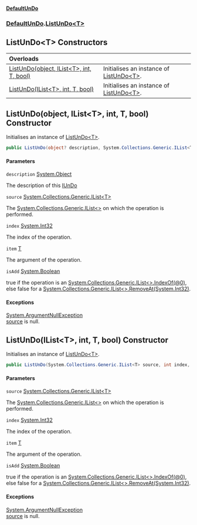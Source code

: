 #### [DefaultUnDo](../../index.md 'index')
### [DefaultUnDo](../../index.md#DefaultUnDo 'DefaultUnDo').[ListUnDo&lt;T&gt;](index.md 'DefaultUnDo\.ListUnDo\<T\>')

## ListUnDo\<T\> Constructors

| Overloads | |
| :--- | :--- |
| [ListUnDo\(object, IList&lt;T&gt;, int, T, bool\)](ListUnDo_T_.md#DefaultUnDo.ListUnDo_T_.ListUnDo(object,System.Collections.Generic.IList_T_,int,T,bool) 'DefaultUnDo\.ListUnDo\<T\>\.ListUnDo\(object, System\.Collections\.Generic\.IList\<T\>, int, T, bool\)') | Initialises an instance of [ListUnDo&lt;T&gt;](index.md 'DefaultUnDo\.ListUnDo\<T\>')\. |
| [ListUnDo\(IList&lt;T&gt;, int, T, bool\)](ListUnDo_T_.md#DefaultUnDo.ListUnDo_T_.ListUnDo(System.Collections.Generic.IList_T_,int,T,bool) 'DefaultUnDo\.ListUnDo\<T\>\.ListUnDo\(System\.Collections\.Generic\.IList\<T\>, int, T, bool\)') | Initialises an instance of [ListUnDo&lt;T&gt;](index.md 'DefaultUnDo\.ListUnDo\<T\>')\. |

<a name='DefaultUnDo.ListUnDo_T_.ListUnDo(object,System.Collections.Generic.IList_T_,int,T,bool)'></a>

## ListUnDo\(object, IList\<T\>, int, T, bool\) Constructor

Initialises an instance of [ListUnDo&lt;T&gt;](index.md 'DefaultUnDo\.ListUnDo\<T\>')\.

```csharp
public ListUnDo(object? description, System.Collections.Generic.IList<T> source, int index, T item, bool isAdd);
```
#### Parameters

<a name='DefaultUnDo.ListUnDo_T_.ListUnDo(object,System.Collections.Generic.IList_T_,int,T,bool).description'></a>

`description` [System\.Object](https://docs.microsoft.com/en-us/dotnet/api/System.Object 'System\.Object')

The description of this [IUnDo](../IUnDo/index.md 'DefaultUnDo\.IUnDo')

<a name='DefaultUnDo.ListUnDo_T_.ListUnDo(object,System.Collections.Generic.IList_T_,int,T,bool).source'></a>

`source` [System\.Collections\.Generic\.IList&lt;](https://docs.microsoft.com/en-us/dotnet/api/System.Collections.Generic.IList-1 'System\.Collections\.Generic\.IList\`1')[T](index.md#DefaultUnDo.ListUnDo_T_.T 'DefaultUnDo\.ListUnDo\<T\>\.T')[&gt;](https://docs.microsoft.com/en-us/dotnet/api/System.Collections.Generic.IList-1 'System\.Collections\.Generic\.IList\`1')

The [System\.Collections\.Generic\.IList&lt;&gt;](https://docs.microsoft.com/en-us/dotnet/api/System.Collections.Generic.IList-1 'System\.Collections\.Generic\.IList\`1') on which the operation is performed\.

<a name='DefaultUnDo.ListUnDo_T_.ListUnDo(object,System.Collections.Generic.IList_T_,int,T,bool).index'></a>

`index` [System\.Int32](https://docs.microsoft.com/en-us/dotnet/api/System.Int32 'System\.Int32')

The index of the operation\.

<a name='DefaultUnDo.ListUnDo_T_.ListUnDo(object,System.Collections.Generic.IList_T_,int,T,bool).item'></a>

`item` [T](index.md#DefaultUnDo.ListUnDo_T_.T 'DefaultUnDo\.ListUnDo\<T\>\.T')

The argument of the operation\.

<a name='DefaultUnDo.ListUnDo_T_.ListUnDo(object,System.Collections.Generic.IList_T_,int,T,bool).isAdd'></a>

`isAdd` [System\.Boolean](https://docs.microsoft.com/en-us/dotnet/api/System.Boolean 'System\.Boolean')

true if the operation is an [System\.Collections\.Generic\.IList&lt;&gt;\.IndexOf\(@0\)](https://docs.microsoft.com/en-us/dotnet/api/System.Collections.Generic.IList-1.IndexOf#System_Collections_Generic_IList_1_IndexOf__0_ 'System\.Collections\.Generic\.IList\`1\.IndexOf\(\`0\)'), else false for a [System\.Collections\.Generic\.IList&lt;&gt;\.RemoveAt\(System\.Int32\)](https://docs.microsoft.com/en-us/dotnet/api/System.Collections.Generic.IList-1.RemoveAt#System_Collections_Generic_IList_1_RemoveAt_System_Int32_ 'System\.Collections\.Generic\.IList\`1\.RemoveAt\(System\.Int32\)')\.

#### Exceptions

[System\.ArgumentNullException](https://docs.microsoft.com/en-us/dotnet/api/System.ArgumentNullException 'System\.ArgumentNullException')  
[source](index.md#DefaultUnDo.ListUnDo_T_.ListUnDo(object,System.Collections.Generic.IList_T_,int,T,bool).source 'DefaultUnDo\.ListUnDo\<T\>\.ListUnDo\(object, System\.Collections\.Generic\.IList\<T\>, int, T, bool\)\.source') is null\.

<a name='DefaultUnDo.ListUnDo_T_.ListUnDo(System.Collections.Generic.IList_T_,int,T,bool)'></a>

## ListUnDo\(IList\<T\>, int, T, bool\) Constructor

Initialises an instance of [ListUnDo&lt;T&gt;](index.md 'DefaultUnDo\.ListUnDo\<T\>')\.

```csharp
public ListUnDo(System.Collections.Generic.IList<T> source, int index, T item, bool isAdd);
```
#### Parameters

<a name='DefaultUnDo.ListUnDo_T_.ListUnDo(System.Collections.Generic.IList_T_,int,T,bool).source'></a>

`source` [System\.Collections\.Generic\.IList&lt;](https://docs.microsoft.com/en-us/dotnet/api/System.Collections.Generic.IList-1 'System\.Collections\.Generic\.IList\`1')[T](index.md#DefaultUnDo.ListUnDo_T_.T 'DefaultUnDo\.ListUnDo\<T\>\.T')[&gt;](https://docs.microsoft.com/en-us/dotnet/api/System.Collections.Generic.IList-1 'System\.Collections\.Generic\.IList\`1')

The [System\.Collections\.Generic\.IList&lt;&gt;](https://docs.microsoft.com/en-us/dotnet/api/System.Collections.Generic.IList-1 'System\.Collections\.Generic\.IList\`1') on which the operation is performed\.

<a name='DefaultUnDo.ListUnDo_T_.ListUnDo(System.Collections.Generic.IList_T_,int,T,bool).index'></a>

`index` [System\.Int32](https://docs.microsoft.com/en-us/dotnet/api/System.Int32 'System\.Int32')

The index of the operation\.

<a name='DefaultUnDo.ListUnDo_T_.ListUnDo(System.Collections.Generic.IList_T_,int,T,bool).item'></a>

`item` [T](index.md#DefaultUnDo.ListUnDo_T_.T 'DefaultUnDo\.ListUnDo\<T\>\.T')

The argument of the operation\.

<a name='DefaultUnDo.ListUnDo_T_.ListUnDo(System.Collections.Generic.IList_T_,int,T,bool).isAdd'></a>

`isAdd` [System\.Boolean](https://docs.microsoft.com/en-us/dotnet/api/System.Boolean 'System\.Boolean')

true if the operation is an [System\.Collections\.Generic\.IList&lt;&gt;\.IndexOf\(@0\)](https://docs.microsoft.com/en-us/dotnet/api/System.Collections.Generic.IList-1.IndexOf#System_Collections_Generic_IList_1_IndexOf__0_ 'System\.Collections\.Generic\.IList\`1\.IndexOf\(\`0\)'), else false for a [System\.Collections\.Generic\.IList&lt;&gt;\.RemoveAt\(System\.Int32\)](https://docs.microsoft.com/en-us/dotnet/api/System.Collections.Generic.IList-1.RemoveAt#System_Collections_Generic_IList_1_RemoveAt_System_Int32_ 'System\.Collections\.Generic\.IList\`1\.RemoveAt\(System\.Int32\)')\.

#### Exceptions

[System\.ArgumentNullException](https://docs.microsoft.com/en-us/dotnet/api/System.ArgumentNullException 'System\.ArgumentNullException')  
[source](index.md#DefaultUnDo.ListUnDo_T_.ListUnDo(System.Collections.Generic.IList_T_,int,T,bool).source 'DefaultUnDo\.ListUnDo\<T\>\.ListUnDo\(System\.Collections\.Generic\.IList\<T\>, int, T, bool\)\.source') is null\.